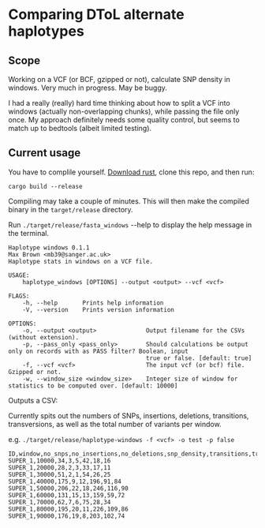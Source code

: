 # Comparing DToL alternate haplotypes

## Scope

Working on a VCF (or BCF, gzipped or not), calculate SNP density in windows. Very much in progress. May be buggy.

I had a really (really) hard time thinking about how to split a VCF into windows (actually non-overlapping chunks), while passing the file only once. My approach definitely needs some quality control, but seems to match up to bedtools (albeit limited testing).

## Current usage

You have to complile yourself. <a href="https://www.rust-lang.org/tools/install">Download rust</a>, clone this repo, and then run:

`cargo build --release`

Compiling may take a couple of minutes. This will then make the compiled binary in the `target/release` directory.

Run `./target/release/fasta_windows` --help to display the help message in the terminal.

```
Haplotype windows 0.1.1
Max Brown <mb39@sanger.ac.uk>
Haplotype stats in windows on a VCF file.

USAGE:
    haplotype_windows [OPTIONS] --output <output> --vcf <vcf>

FLAGS:
    -h, --help       Prints help information
    -V, --version    Prints version information

OPTIONS:
    -o, --output <output>              Output filename for the CSVs (without extension).
    -p, --pass_only <pass_only>        Should calculations be output only on records with as PASS filter? Boolean, input
                                       true or false. [default: true]
    -f, --vcf <vcf>                    The input vcf (or bcf) file. Gzipped or not.
    -w, --window_size <window_size>    Integer size of window for statistics to be computed over. [default: 10000]
```

Outputs a CSV:

Currently spits out the numbers of SNPs, insertions, deletions, transitions, transversions, as well as the total number of variants per window.

e.g. `./target/release/haplotype-windows -f <vcf> -o test -p false`

```
ID,window,no_snps,no_insertions,no_deletions,snp_density,transitions,transversions
SUPER_1,10000,34,3,5,42,18,16
SUPER_1,20000,28,2,3,33,17,11
SUPER_1,30000,51,2,1,54,26,25
SUPER_1,40000,175,9,12,196,91,84
SUPER_1,50000,206,22,18,246,116,90
SUPER_1,60000,131,15,13,159,59,72
SUPER_1,70000,62,7,6,75,28,34
SUPER_1,80000,195,20,11,226,109,86
SUPER_1,90000,176,19,8,203,102,74
```
